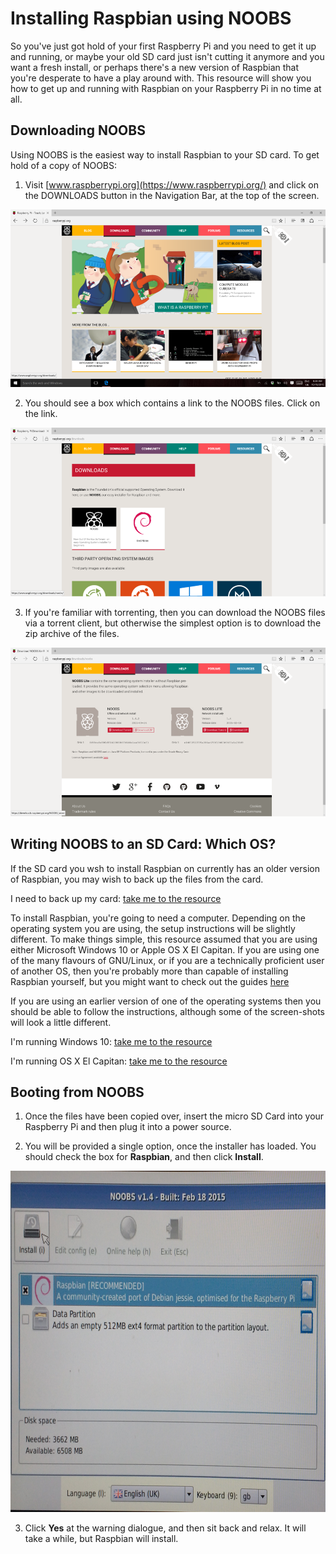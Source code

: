 # Installing Raspbian using NOOBS

So you've just got hold of your first Raspberry Pi and you need to get it up and running, or maybe your old SD card just isn't cutting it anymore and you want a fresh install, or perhaps there's a new version of Raspbian that you're desperate to have a play around with. This resource will show you how to get up and running with Raspbian on your Raspberry Pi in no time at all.

## Downloading NOOBS

Using NOOBS is the easiest way to install Raspbian to your SD card. To get hold of a copy of NOOBS:

1. Visit [www.raspberrypi.org](https://www.raspberrypi.org/) and click on the DOWNLOADS button in the Navigation Bar, at the top of the screen.

  ![Site Home](images/siteHome.png)

2. You should see a box which contains a link to the NOOBS files. Click on the link.

  ![NOOBS1](images/noobs1.png)

3. If you're familiar with torrenting, then you can download the NOOBS files via a torrent client, but otherwise the simplest option is to download the zip archive of the files.

  ![NOOBS2](images/noobs2.png)

## Writing NOOBS to an SD Card: Which OS?

If the SD card you wsh to install Raspbian on currently has an older version of Raspbian, you may wish to back up the files from the card.

I need to back up my card: [take me to the resource](backup.md)

To install Raspbian, you're going to need a computer. Depending on the operating system you are using, the setup instructions will be slightly different. To make things simple, this resource assumed that you are using either Microsoft Windows 10 or Apple OS X El Capitan. If you are using one of the many flavours of GNU/Linux, or if you are a technically proficient user of another OS, then you're probably more than capable of installing Raspbian yourself, but you might want to check out the guides [here](https://www.raspberrypi.org/documentation/installation/installing-images/)

If you are using an earlier version of one of the operating systems then you should be able to follow the instructions, although some of the screen-shots will look a little different.

I'm running Windows 10: [take me to the resource](windows.md)

I'm running OS X El Capitan: [take me to the resource](elcapitan.md)

## Booting from NOOBS

1. Once the files have been copied over, insert the micro SD Card into your Raspberry Pi and then plug it into a power source.

2. You will be provided a single option, once the installer has loaded. You should check the box for **Raspbian**, and then click **Install**.

  ![install](images/install.png)

3. Click **Yes** at the warning dialogue, and then sit back and relax. It will take a while, but Raspbian will install.


